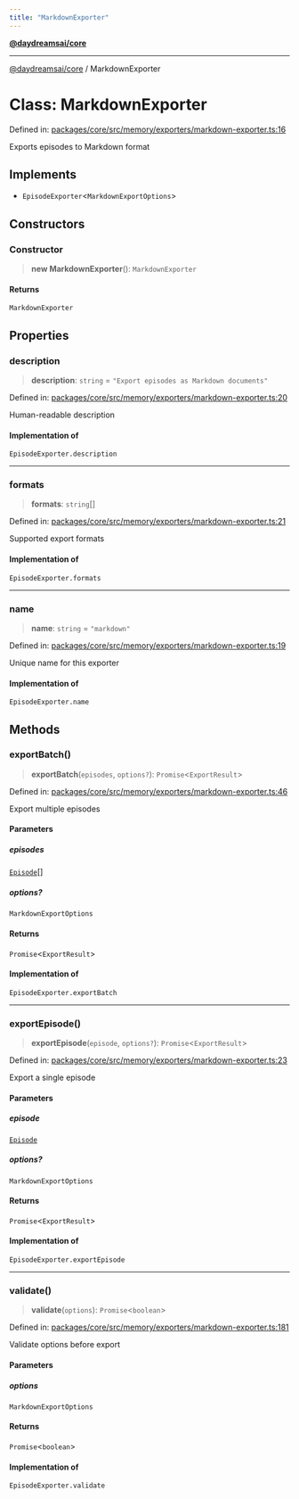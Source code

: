 ```yaml
---
title: "MarkdownExporter"
---
```


[**@daydreamsai/core**](./api-reference.md)

***

[@daydreamsai/core](./api-reference.md) / MarkdownExporter

# Class: MarkdownExporter

Defined in: [packages/core/src/memory/exporters/markdown-exporter.ts:16](https://github.com/dojoengine/daydreams/blob/95678f46ea3908883ec80d853a28c9f23ca4f5c2/packages/core/src/memory/exporters/markdown-exporter.ts#L16)

Exports episodes to Markdown format

## Implements

- `EpisodeExporter`\<`MarkdownExportOptions`\>

## Constructors

### Constructor

> **new MarkdownExporter**(): `MarkdownExporter`

#### Returns

`MarkdownExporter`

## Properties

### description

> **description**: `string` = `"Export episodes as Markdown documents"`

Defined in: [packages/core/src/memory/exporters/markdown-exporter.ts:20](https://github.com/dojoengine/daydreams/blob/95678f46ea3908883ec80d853a28c9f23ca4f5c2/packages/core/src/memory/exporters/markdown-exporter.ts#L20)

Human-readable description

#### Implementation of

`EpisodeExporter.description`

***

### formats

> **formats**: `string`[]

Defined in: [packages/core/src/memory/exporters/markdown-exporter.ts:21](https://github.com/dojoengine/daydreams/blob/95678f46ea3908883ec80d853a28c9f23ca4f5c2/packages/core/src/memory/exporters/markdown-exporter.ts#L21)

Supported export formats

#### Implementation of

`EpisodeExporter.formats`

***

### name

> **name**: `string` = `"markdown"`

Defined in: [packages/core/src/memory/exporters/markdown-exporter.ts:19](https://github.com/dojoengine/daydreams/blob/95678f46ea3908883ec80d853a28c9f23ca4f5c2/packages/core/src/memory/exporters/markdown-exporter.ts#L19)

Unique name for this exporter

#### Implementation of

`EpisodeExporter.name`

## Methods

### exportBatch()

> **exportBatch**(`episodes`, `options?`): `Promise`\<`ExportResult`\>

Defined in: [packages/core/src/memory/exporters/markdown-exporter.ts:46](https://github.com/dojoengine/daydreams/blob/95678f46ea3908883ec80d853a28c9f23ca4f5c2/packages/core/src/memory/exporters/markdown-exporter.ts#L46)

Export multiple episodes

#### Parameters

##### episodes

[`Episode`](./Episode.md)[]

##### options?

`MarkdownExportOptions`

#### Returns

`Promise`\<`ExportResult`\>

#### Implementation of

`EpisodeExporter.exportBatch`

***

### exportEpisode()

> **exportEpisode**(`episode`, `options?`): `Promise`\<`ExportResult`\>

Defined in: [packages/core/src/memory/exporters/markdown-exporter.ts:23](https://github.com/dojoengine/daydreams/blob/95678f46ea3908883ec80d853a28c9f23ca4f5c2/packages/core/src/memory/exporters/markdown-exporter.ts#L23)

Export a single episode

#### Parameters

##### episode

[`Episode`](./Episode.md)

##### options?

`MarkdownExportOptions`

#### Returns

`Promise`\<`ExportResult`\>

#### Implementation of

`EpisodeExporter.exportEpisode`

***

### validate()

> **validate**(`options`): `Promise`\<`boolean`\>

Defined in: [packages/core/src/memory/exporters/markdown-exporter.ts:181](https://github.com/dojoengine/daydreams/blob/95678f46ea3908883ec80d853a28c9f23ca4f5c2/packages/core/src/memory/exporters/markdown-exporter.ts#L181)

Validate options before export

#### Parameters

##### options

`MarkdownExportOptions`

#### Returns

`Promise`\<`boolean`\>

#### Implementation of

`EpisodeExporter.validate`
